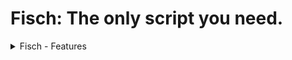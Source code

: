 # Fisch: The only script you need.

<details>
<summary>Fisch - Features</summary>

### Supported Executors
<details>
<summary>Click to expand</summary>

PC:
- [Solara](https://getsolara.dev) - Free
- Argon - Free
- Xeno - Free | Some people seem to have issues though!
- Swift - Free
- Wave - Paid
- Synapse Z - Paid
- AWP - Paid
- Nihon - Paid
- Seliware - Paid
- SirHurt - Paid

Mobile:
- Codex - Free
- Arceus - Free
- Fluxus - Free
- Delta - Free
- Cryptic - Free
- Vega X - Free

</details>

### Features
<details>
<summary>Click to expand</summary>

Showcase Video ( 01/Jan/2024)

[![Showcase Video](https://i.imgur.com/XQ9VWjW.png)](https://www.youtube.com/watch?v=ryENlfklOR4)

</details>

</details>
